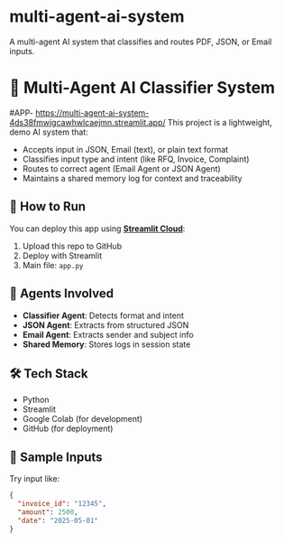 # multi-agent-ai-system
A multi-agent AI system that classifies and routes PDF, JSON, or Email inputs.
# 🧠 Multi-Agent AI Classifier System
#APP- https://multi-agent-ai-system-4ds38fmwjgcawhwlcaejmn.streamlit.app/
This project is a lightweight, demo AI system that:

- Accepts input in JSON, Email (text), or plain text format
- Classifies input type and intent (like RFQ, Invoice, Complaint)
- Routes to correct agent (Email Agent or JSON Agent)
- Maintains a shared memory log for context and traceability

## 🚀 How to Run

You can deploy this app using **[Streamlit Cloud](https://streamlit.io/cloud)**:

1. Upload this repo to GitHub
2. Deploy with Streamlit
3. Main file: `app.py`

## 📂 Agents Involved

- **Classifier Agent**: Detects format and intent
- **JSON Agent**: Extracts from structured JSON
- **Email Agent**: Extracts sender and subject info
- **Shared Memory**: Stores logs in session state

## 🛠 Tech Stack

- Python
- Streamlit
- Google Colab (for development)
- GitHub (for deployment)

## 🧪 Sample Inputs

Try input like:

```json
{
  "invoice_id": "12345",
  "amount": 2500,
  "date": "2025-05-01"
}
